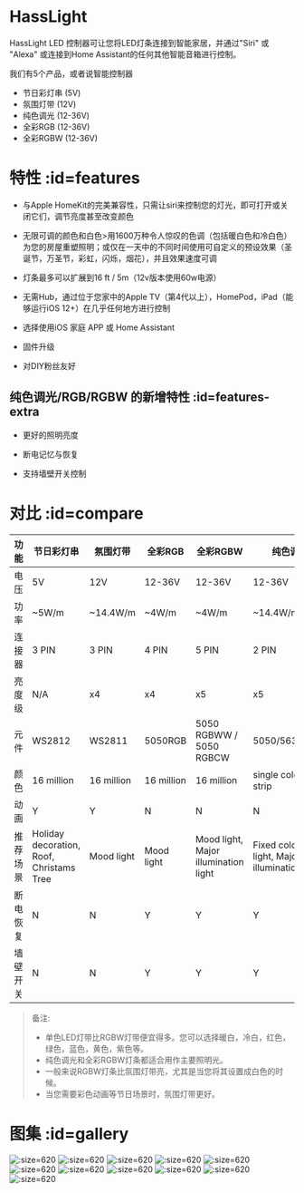 # HassLight 

HassLight LED 控制器可让您将LED灯条连接到智能家居，并通过"Siri" 或 "Alexa" 或连接到Home Assistant的任何其他智能音箱进行控制。

我们有5个产品，或者说智能控制器
* 节日彩灯串 (5V)
* 氛围灯带 (12V)
* 纯色调光 (12-36V)
* 全彩RGB (12-36V)
* 全彩RGBW (12-36V)


# 特性 :id=features

 - 与Apple HomeKit的完美兼容性，只需让siri来控制您的灯光，即可打开或关闭它们，调节亮度甚至改变颜色

 - 无限可调的颜色和白色>用1600万种令人惊叹的色调（包括暖白色和冷白色）为您的房屋重塑照明；或仅在一天中的不同时间使用可自定义的预设效果（圣诞节，万圣节，彩虹，闪烁，烟花），并且效果速度可调

 - 灯条最多可以扩展到16 ft / 5m（12v版本使用60w电源）

 - 无需Hub，通过位于您家中的Apple TV（第4代以上），HomePod，iPad（能够运行iOS 12+）在几乎任何地方进行控制

 - 选择使用iOS 家庭 APP 或 Home Assistant

 - 固件升级

 - 对DIY粉丝友好

## 纯色调光/RGB/RGBW 的新增特性 :id=features-extra

 - 更好的照明亮度
 
 - 断电记忆与恢复

 - 支持墙壁开关控制

# 对比 :id=compare

 功能   | 节日彩灯串 | 氛围灯带 | 全彩RGB | 全彩RGBW | 纯色调光 
 --     | --    | --       | --      | --     | --
 电压   | 5V    | 12V      | 12-36V  | 12-36V | 12-36V 
 功率   | ~5W/m | ~14.4W/m | ~4W/m   | ~4W/m  | ~14.4W/m
 连接器 | 3 PIN | 3 PIN   | 4 PIN   | 5 PIN  | 2 PIN
 亮度级 | N/A |  x4 |  x4 | x5 | x5
 元件   | WS2812 | WS2811 | 5050RGB | 5050 RGBWW / 5050 RGBCW | 5050/5630/etc...  
 颜色   | 16 million | 16 million | 16 million | 16 million | single color per strip 
 动画 | Y | Y | N | N | N
 推荐场景 | Holiday decoration, Roof, Christams Tree | Mood light | Mood light | Mood light, Major illumination light | Fixed color mood light, Major illumination light,
 断电恢复 | N | N | Y | Y |Y  
 墙壁开关 | N | N | Y | Y |Y  

> 备注:  
> - 单色LED灯带比RGBW灯带便宜得多。您可以选择暖白，冷白，红色，绿色，蓝色，黄色，紫色等。
> - 纯色调光和全彩RGBW灯条都适合用作主要照明光。
> - 一般来说RGBW灯条比氛围灯带亮，尤其是当您将其设置成白色的时候。
> - 当您需要彩色动画等节日场景时，氛围灯带更好。

# 图集 :id=gallery

![](../imgs/holiday1.png ':size=620')
![](../imgs/holiday2.png ':size=620')
![](../imgs/holiday2.jpg ':size=620')
![](../imgs/holiday3.jpg ':size=620')
![](../imgs/holiday4.jpg ':size=620')
![](../imgs/holiday5.jpg ':size=620')
![](../imgs/mood1.jpg ':size=620')
![](../imgs/mood2.jpg ':size=620')
![](../imgs/mood3.jpg ':size=620')
![](../imgs/mood4.jpg ':size=620')
![](../imgs/hasslight.jpg ':size=620')



